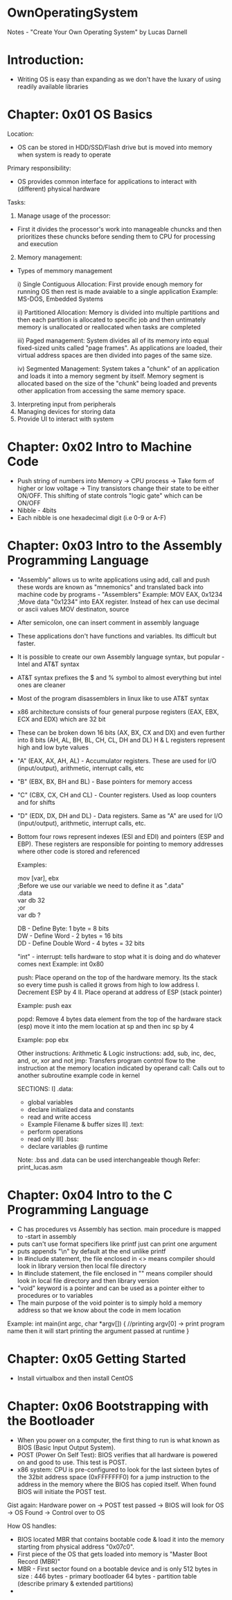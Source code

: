 # OwnOperatingSystem
Notes - "Create Your Own Operating System" by Lucas Darnell

# Introduction:
- Writing OS is easy than expanding as we don't have the luxary of using readily available libraries

# Chapter: 0x01 OS Basics

Location:
- OS can be stored in HDD/SSD/Flash drive but is moved into memory when system is ready to operate

Primary responsibility:
- OS provides common interface for applications to interact with (different) physical hardware

Tasks:

1. Manage usage of the processor: 
- First it divides the processor's work into manageable chuncks and then prioritizes these chuncks before sending them
  to CPU for processing and execution
  
2. Memory management:
- Types of memmory management
  
  i) Single Contiguous Allocation: First provide enough memory for running OS then rest is made avaiable to a single application
  Example: MS-DOS, Embedded Systems
  
  ii) Partitioned Allocation: Memory is divided into multiple partitions and then each partition is allocated to specific job and then untimately memory is unallocated or reallocated when tasks are completed
  
  iii) Paged management: System divides all of its memory into equal fixed-sized units called "page frames". As applications are loaded, their virtual address spaces are then divided into pages of the same size.
  
  iv) Segmented Management: System takes a "chunk" of an application and loads it into a memory segment by itself. Memory segment is allocated based on the size of the "chunk" being loaded and prevents other application from accessing the same memory space.
  
 3. Interpreting input from peripherals
 4. Managing devices for storing data
 5. Provide UI to interact with system
 
 # Chapter: 0x02 Intro to Machine Code
 - Push string of numbers into Memory -> CPU process -> Take form of higher or low voltage -> Tiny transistors change their state to be either ON/OFF. This shifting of state controls "logic gate" which can be ON/OFF
 - Nibble - 4bits
 - Each nibble is one hexadecimal digit (i.e 0-9 or A-F)
 
 # Chapter: 0x03 Intro to the Assembly Programming Language
 - "Assembly" allows us to write applications using add, call and push these words are known as "mnemonics" and translated back into machine code by programs - "Assemblers"
  Example: MOV EAX, 0x1234 ;Move data "0x1234" into EAX register. Instead of hex can use decimal or ascii values
           MOV destinaton, source
 - After semicolon, one can insert comment in assembly language
 - These applications don't have functions and variables. Its difficult but faster.
 - It is possible to create our own Assembly language syntax, but popular - Intel and AT&T syntax
 - AT&T syntax prefixes the $ and % symbol to almost everything but intel ones are cleaner 
 - Most of the program disassemblers in linux like to use AT&T syntax 
 - x86 architecture consists of four general purpose registers (EAX, EBX, ECX and EDX) which are 32 bit 
 - These can be broken down 16 bits (AX, BX, CX and DX) and even further into 8 bits (AH, AL, BH, BL, CH, CL, DH and DL) 
   H & L registers represent high and low byte values
 - "A" (EAX, AX, AH, AL) - Accumulator registers. These are used for I/O (input/output), arithmetic, interrupt calls, etc
 - "B" (EBX, BX, BH and BL) - Base pointers for memory access
 - "C" (CBX, CX, CH and CL) - Counter registers. Used as loop counters and for shifts
 - "D" (EDX, DX, DH and DL) - Data registers. Same as "A" are used for I/O (input/output), arithmetic, interrupt calls, etc.
 - Bottom four rows represent indexes (ESI and EDI) and pointers (ESP and EBP). These registers are responsible for pointing
   to memory addresses where other code is stored and referenced 
   
   Examples:
 
   mov [var], ebx             
   ;Before we use our variable we need to define it as ".data"               
   .data                  
   var db 32             
   ;or           
   var db ?            
 
   DB - Define Byte: 1 byte = 8 bits         
   DW - Define Word - 2 bytes = 16 bits            
   DD - Define Double Word - 4 bytes = 32 bits                
   
   "int" - interrupt: tells hardware to stop what it is doing and do whatever comes next 
   Example: int 0x80
   
   push: Place operand on the top of the hardware memory. Its the stack so every time push is called it grows from high to low address
   I. Decrement ESP by 4    II. Place operand at address of ESP (stack pointer)
   
   Example: push eax
   
   popd: Remove 4 bytes data element from the top of the hardware stack (esp) move it into the mem location at sp and then inc sp by 4
   
   Example: pop ebx
   
   Other instructions:
   Arithmetic & Logic instructions: add, sub, inc, dec, and, or, xor and not
   jmp: Transfers program control flow to the instruction at the memory location indicated by operand
   call: Calls out to another subroutine example code in kernel
   
   SECTIONS:
   I] .data:
   - global variables
   - declare initialized data and constants
   - read and write access
   - Example Filename & buffer sizes
   II] .text:
   - perform operations
   - read only
   III] .bss:
    - declare variables @ runtime
    
   Note: .bss and .data can be used interchangeable though
   Refer: print_lucas.asm
   
  # Chapter: 0x04 Intro to the C Programming Language
   
   - C has procedures vs Assembly has section. main procedure is mapped to -start in assembly
   - puts can't use format specifiers like printf just can print one argument 
   - puts appends "\n" by default at the end unlike printf
   - In #include statement, the file enclosed in <> means compiler should look in library version then local file directory
   - In #include statement, the file enclosed in "" means compiler should look in local file directory and then library version
   - "void" keyword is a pointer and can be used as a pointer either to procedures or to variables
   - The main purpose of the void pointer is to simply hold a memory address so that we know about the code in mem location
   
   Example:
   int main(int argc, char *argv[]) {
    //printing argv[0] -> print program name then it will start printing the argument passed at runtime
   }
   
   # Chapter: 0x05 Getting Started
   
   - Install virtualbox and then install CentOS
   
   # Chapter: 0x06 Bootstrapping with the Bootloader
   
   - When you power on a computer, the first thing to run is what known as BIOS (Basic Input Output System).
   - POST (Power On Self Test): BIOS verifies that all hardware is powered on and good to use. This test is POST.
   - x86 system: CPU is pre-configured to look for the last sixteen bytes of the 32bit address space (0xFFFFFFF0) for a jump instruction to the address in the memory where the BIOS has copied itself. When found BIOS will initiate the POST test.
   
   Gist again: Hardware power on -> POST test passed -> BIOS will look for OS -> OS Found -> Control over to OS         

How OS handles:

- BIOS located MBR that contains bootable code & load it into the memory starting from physical address "0x07c0".
- First piece of the OS that gets loaded into memory is "Master Boot Record (MBR)"
- MBR - First sector found on a bootable device and is only 512 bytes in size : 446 bytes - primary bootloader 64 bytes - partition table (describe primary & extended partitions)
- 
